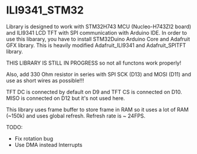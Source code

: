 # ILI9341_STM32
Library is designed to work with STM32H743 MCU (Nucleo-H743ZI2 board) and ILI9341 LCD TFT with SPI communication with Arduino IDE.
In order to use this libarary, you have to install STM32Duino Arduino Core and Adafruit GFX library.
This is heavily modified Adafruit_ILI9341 and Adafruit_SPITFT library.

THIS LIBRARY IS STILL IN PROGRESS so not all functons work properly!

Also, add 330 Ohm resistor in series with SPI SCK (D13) and MOSI (D11) and use as short wires as possible!!!

TFT DC is connected by default on D9 and TFT CS is connected on D10. MISO is connected on D12 but it's not used here.

This library uses frame buffer to store frame in RAM so it uses a lot of RAM (~150k) and uses global refresh.
Refresh rate is ~ 24FPS.

TODO:
- Fix rotation bug
- Use DMA instead Interrupts

